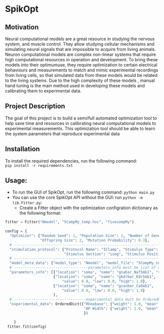 # SpikOpt
## Motivation
Neural computational models are a great resource in studying the nervous system, and muscle control. They allow studying cellular mechanisms and simulating neural signals that are impossible to acquire from living animals. Neuron computational models are complex non-linear systems that require high computational resources in operation and development. To bring these models into their optimumuse, they require optimization to certain electrical behaviours and measurements to match and mimic experimental recordings from living cells, so that simulated data from these models would be related to the living systems. Due to the high complexity of these models , manual hand tuning is the main method used in developing these models and calibrating them to experimental data.
## Project Description
The goal of this project is to build a semi/full automated optimization tool to help save time and resources in calibrating neural computational models to experimental measurements. This optimization tool should be able to learn the system parameters that reproduce experimental data

## Installation
To install the required dependencies, run the following command:  
`pip install -r requirements.txt`

## Usage: 
* To run the GUI of SpikOpt,  run the following command:
  `python main.py`
* You can use the core SpikOpt API without the GUI: run `python -m lib.Fitter.py`:
  * Create a Fitter object with the optimization configration dictionary as the following format:
 
```python
fitter = Fitter("Nmodel", "5CompMy_temp.hoc", "fivecompMy")
   
config = {
  "Optimizer": {"Random Seed": 1, "Population Size": 2, "Number of Generations": 2,
                "Offspring Size": 2, "Mutation Probability": 0.3},
  # ---------------------------------------------------------------------------- #
  "stimulation_protocol": {"Protocol Name": "IClamp", "Stimulus Type": "Step", "Amplitude": 21, "Delay": 150, "Duration": 1,
                           "Stimulus Section": "iseg", "Stimulus Position": 0.5, "Param": "V", "Recording Section": "soma", "Recording Position": 0.5, "Vinit": -65, "T stop": 500},
  # ---------------------------------------------------------------------------- #
  "model_meta_data": {"model_type": "Nmodel", "model_file": "5CompMy_temp.hoc", "model_name": "fivecompMy"},
  # ----------------------------------parameters_info must be list of dicts---------------------------------- #
  "parameters_info": [{"location": "soma", "name": "gnabar_NafSmb1", "value": 0.0, "low": 0.0, "high": 1.0},
                      {"location": "soma", "name": "gkdrbar_KdrSmb1",
                          "value": 0.0, "low": 0.0, "high": 1.0},
                      {"location": "soma", "name": "gcanbar_CaSmb1",
                          "value": 0.0, "low": 0.0, "high": 1.0}
                      ],
  # ---------------------------------experimental_data must be OrderedDict-------------------------------------- #
  "experimental_data": OrderedDict({"Rheobase": {"weight": 1.0, "mean": 7.88, "std": None},
                                    "AP Width": {"weight": 1.0, "mean": 0.8, "std": None}
                                    })

    }
 fitter.fit(config)
```
  
